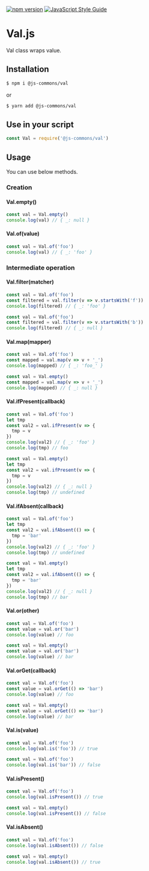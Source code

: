 [![npm version](https://badge.fury.io/js/%40js-commons%2Fval.svg)](https://badge.fury.io/js/%40js-commons%2Fval)
[![JavaScript Style Guide](https://img.shields.io/badge/code_style-standard-brightgreen.svg)](https://standardjs.com)

# Val.js
Val class wraps value.

## Installation
```sh
$ npm i @js-commons/val
```

or

```sh
$ yarn add @js-commons/val
```

## Use in your script
```js
const Val = require('@js-commons/val')
```

## Usage
You can use below methods.

### Creation
#### Val.empty()
```js
const val = Val.empty()
console.log(val) // { _: null }
```

#### Val.of(value)
```js
const val = Val.of('foo')
console.log(val) // { _: 'foo' }
```

### Intermediate operation
#### Val.filter(matcher)
```js
const val = Val.of('foo')
const filtered = val.filter(v => v.startsWith('f'))
console.log(filtered) // { _: 'foo' }
```

```js
const val = Val.of('foo')
const filtered = val.filter(v => v.startsWith('b'))
console.log(filtered) // { _: null }
```

#### Val.map(mapper)
```js
const val = Val.of('foo')
const mapped = val.map(v => v + '_')
console.log(mapped) // { _: 'foo_' }
```

```js
const val = Val.empty()
const mapped = val.map(v => v + '_')
console.log(mapped) // { _: null }
```

#### Val.ifPresent(callback)
```js
const val = Val.of('foo')
let tmp
const val2 = val.ifPresent(v => {
  tmp = v
})
console.log(val2) // { _: 'foo' }
console.log(tmp) // foo
```

```js
const val = Val.empty()
let tmp
const val2 = val.ifPresent(v => {
  tmp = v
})
console.log(val2) // { _: null }
console.log(tmp) // undefined
```

#### Val.ifAbsent(callback)
```js
const val = Val.of('foo')
let tmp
const val2 = val.ifAbsent(() => {
  tmp = 'bar'
})
console.log(val2) // { _: 'foo' }
console.log(tmp) // undefined
```

```js
const val = Val.empty()
let tmp
const val2 = val.ifAbsent(() => {
  tmp = 'bar'
})
console.log(val2) // { _: null }
console.log(tmp) // bar
```

#### Val.or(other)
```js
const val = Val.of('foo')
const value = val.or('bar')
console.log(value) // foo
```

```js
const val = Val.empty()
const value = val.or('bar')
console.log(value) // bar
```

#### Val.orGet(callback)
```js
const val = Val.of('foo')
const value = val.orGet(() => 'bar')
console.log(value) // foo
```

```js
const val = Val.empty()
const value = val.orGet(() => 'bar')
console.log(value) // bar
```

#### Val.is(value)
```js
const val = Val.of('foo')
console.log(val.is('foo')) // true
```

```js
const val = Val.of('foo')
console.log(val.is('bar')) // false
```

#### Val.isPresent()
```js
const val = Val.of('foo')
console.log(val.isPresent()) // true
```

```js
const val = Val.empty()
console.log(val.isPresent()) // false
```

#### Val.isAbsent()
```js
const val = Val.of('foo')
console.log(val.isAbsent()) // false
```

```js
const val = Val.empty()
console.log(val.isAbsent()) // true
```
